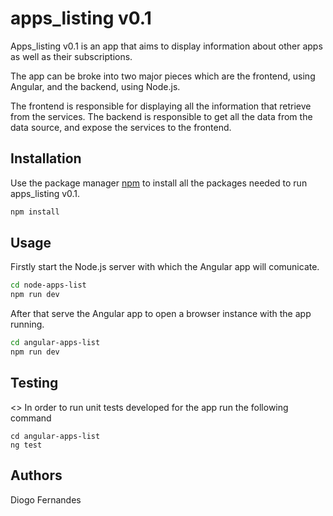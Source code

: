 # apps_listing v0.1

Apps_listing v0.1 is an app that aims to display information about other apps as well as their subscriptions.

The app can be broke into two major pieces which are the frontend, using Angular, and the backend, using Node.js.

The frontend is responsible for displaying all the information that retrieve from the services. The backend is responsible to get all the data from the data source, and expose the services to the frontend.

## Installation

Use the package manager [npm](https://www.npmjs.com/) to install all the packages needed to run apps_listing v0.1.

```bash
npm install
```

## Usage

Firstly start the Node.js server with which the Angular app will comunicate.

```bash
cd node-apps-list
npm run dev
```

After that serve the Angular app to open a browser instance with the app running.

```bash
cd angular-apps-list
npm run dev
```

## Testing
<>
In order to run unit tests developed for the app run the following command

```
cd angular-apps-list
ng test
```

## Authors
Diogo Fernandes

